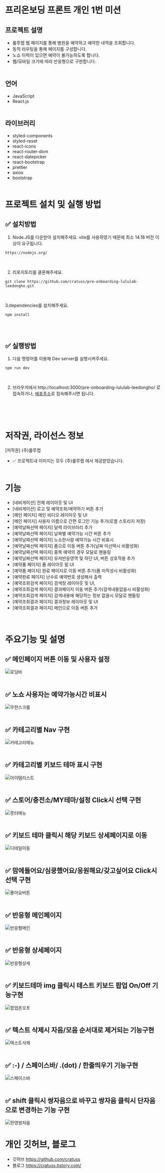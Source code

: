 # 프리온보딩 프론트 개인 1번 미션

## 프로젝트 설명

- 룰루랩 웹 페이지를 통해 병원을 예약하고 예약한 내역을 조회합니다.
- 동적 라우팅을 통해 페이지를 구성합니다.
- 노쇼 이력이 있으면 예약이 불가능하도록 합니다.
- 웹/모바일 크기에 따라 반응형으로 구현합니다.
  <br/>
  <br/>

## 언어

- JavaScript
- React.js
  <br/>
  <br/>

## 라이브러리

- styled-components
- styled-reset
- react-icons
- react-router-dom
- react-datepicker
- react-bootstrap
- prettier
- axios
- bootstrap
  <br/>
  <br/>

# 프로젝트 설치 및 실행 방법

## ✅ 설치방법

1. Node.JS를 다운받아 설치해주세요. vite를 사용하였기 때문에 최소 14.18 버전 이상이 요구됩니다.

```
https://nodejs.org/
```

<br/>

2. 리포지토리를 클론해주세요.<br/>

```
git clone https://github.com/cratuss/pre-onboarding-lululab-leedongho.git
```

<br/>

3.dependencies를 설치해주세요.

```
npm install
```

<br/>
<br/>

## ✅ 실행방법

1. 다음 명령어를 이용해 Dev server를 실행시켜주세요.

```
npm run dev
```

<br/>

2. 브라우저에서 http://localhost:3000/pre-onboarding-lululab-leedongho/ 로 접속하거나,
[배포주소](https://cratuss.github.io/pre-onboarding-lululab-leedongho/)로 접속해주시면 됩니다.

   <br/>
   <br/>
   <br/>

# 저작권, 라이선스 정보

[저작권] (주)룰루랩
<br/>

- ✅ 프로젝트내 이미지는 모두 (주)룰루랩 에서 제공받았습니다.
  <br/>
  <br/>

# 기능

- [네비게이션] 전체 레이아웃 및 UI
- [네비게이션] 로고 및 예약조회/예약하기 버튼 추가
- [메인 페이지] 메인 비디오 레이아웃 및 UI
- [메인 페이지] 사용자 이름으로 간편 로그인 기능 추가(로컬 스토리지 저장)
- [예약날짜선택 페이지] 달력 라이브러리 추가
- [예약날짜선택 페이지] 날짜별 예약가능 시간 버튼 추가
- [예약날짜선택 페이지] 노쇼한사람 예약가능 시간 비표시
- [예약날짜선택 페이지] 폼으로 이동 버튼 추가(날짜 미선택시 비활성화)
- [예약날짜선택 페이지] 중복 예약의 경우 모달로 핸들링
- [예약날짜선택 페이지] 유저반응영역 및 하단 UI, 버튼 상호작용 추가
- [예약폼 페이지] 폼 레이아웃 밑 UI
- [예약폼 페이지] 완료 페이지로 이동 버튼 추가(폼 미작성시 비활성화)
- [예약완료 페이지] 난수로 예약번호 생성해서 출력
- [예약조회검색 페이지] 검색창 레이아웃 및 UI, 
- [예약조회검색 페이지] 결과페이지 이동 버튼 추가(검색내용없을시 비활성화)
- [예약조회검색 페이지] 검색내용에 해당하는 정보 없을시 모달로 핸들링
- [예약조회결과 페이지] 결과정보 레이아웃 및 UI
- [예약조회결과 페이지] 메인으로 이동 버튼 추가


<br/>

# 주요기능 및 설명

## ✅ 메인페이지 버튼 이동 및 사용자 설정

![로딩바](https://user-images.githubusercontent.com/87900492/194311898-63badb3c-47e5-4e4c-b603-f32661c5ab65.gif)
<br/>
<br/>

## ✅ 노쇼 사용자는 예약가능시간 비표시

![무한스크롤](https://user-images.githubusercontent.com/87900492/194322937-b0c899dd-5ecf-465b-af24-235b1c6c2587.gif)
<br/>
<br/>

## ✅ 카테고리별 Nav 구현

![카테고리메뉴](https://user-images.githubusercontent.com/87900492/194311912-1fbace32-067d-415b-95b8-30a13efb26f2.gif)
<br/>
<br/>

## ✅ 카테고리별 키보드 테마 표시 구현

![아이템리스트](https://user-images.githubusercontent.com/87900492/194311901-de6fc14e-6367-4b72-ad90-83242da55949.gif)
<br/>
<br/>

## ✅ 스토어/충전소/MY테마/설정 Click시 선택 구현

![풋터메뉴](https://user-images.githubusercontent.com/87900492/194322975-ae177802-a2f2-4603-ba74-e416d1614d3f.gif)
<br/>
<br/>

## ✅ 키보드 테마 클릭시 해당 키보드 상세페이지로 이동

![디테일이동](https://user-images.githubusercontent.com/87900492/194311892-ef3312ee-c098-405a-918e-4a3b0b39944b.gif)
<br/>
<br/>

## ✅ 맘에들어요/심쿵했어요/응원해요/갖고싶어요 Click시 선택 구현

![좋아요버튼](https://user-images.githubusercontent.com/87900492/194311911-3580e447-92f0-4378-8060-d061b5e8e6fe.gif)
<br/>
<br/>

## ✅ 반응형 메인페이지

![반응형메인](https://user-images.githubusercontent.com/87900492/194315784-f76bcc72-9977-46ef-a9e7-a3a7ca046670.gif)
<br/>
<br/>

## ✅ 반응형 상세페이지

![반응형상세](https://user-images.githubusercontent.com/87900492/194315771-3b1154ed-9482-4dba-90ae-6850b067fb31.gif)
<br/>
<br/>

## ✅ 키보드테마 img 클릭시 테스트 키보드 팝업 On/Off 기능구현

![팝업온오프](https://user-images.githubusercontent.com/87900492/194311918-533b0a0b-8888-4d37-9c1d-3cfa2b98be77.gif)
<br/>
<br/>

## ✅ 텍스트 삭제시 자음/모음 순서대로 제거되는 기능구현

![텍스트삭제](https://user-images.githubusercontent.com/87900492/194311914-37328604-c9df-4fe7-ae0f-4d6b0bcc53b3.gif)
<br/>
<br/>

## ✅ :-) / 스페이스바/ .(dot) / 한줄띄우기 기능구현

![스페이스바](https://user-images.githubusercontent.com/87900492/194311899-ab330cc0-a584-4747-88fe-a1a10cf1b14c.gif)
<br/>
<br/>

## ✅ shift 클릭시 쌍자음으로 바꾸고 쌍자음 클릭시 단자음으로 변경하는 기능 구현

![한영쌍자음](https://user-images.githubusercontent.com/87900492/194311922-575ea93c-1a2c-463f-b840-34cb0007267c.gif)

# 개인 깃허브, 블로그 
- 깃허브 https://github.com/cratuss
- 블로그 https://cratuss.tistory.com/
